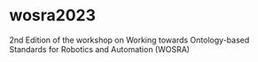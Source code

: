 # wosra2023
2nd Edition of the workshop on Working towards Ontology-based Standards for Robotics and Automation (WOSRA)
